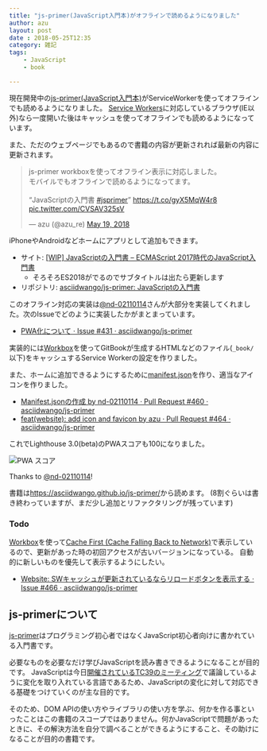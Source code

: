 ```yaml
---
title: "js-primer(JavaScript入門本)がオフラインで読めるようになりました"
author: azu
layout: post
date : 2018-05-25T12:35
category: 雑記
tags:
    - JavaScript
    - book

---
```


現在開発中の[js-primer(JavaScript入門本)](https://asciidwango.github.io/js-primer/)がServiceWorkerを使ってオフラインでも読めるようになりました。
[Service Workers](https://caniuse.com/#feat=serviceworkers)に対応しているブラウザ(IE以外)なら一度開いた後はキャッシュを使ってオフラインでも読めるようになっています。

また、ただのウェブページでもあるので書籍の内容が更新されれば最新の内容に更新されます。

<blockquote class="twitter-tweet" data-lang="en"><p lang="ja" dir="ltr">js-primer workboxを使ってオフライン表示に対応しました。<br>モバイルでもオフラインで読めるようになってます。<br><br>“JavaScriptの入門書 <a href="https://twitter.com/hashtag/jsprimer?src=hash&amp;ref_src=twsrc%5Etfw">#jsprimer</a>” <a href="https://t.co/gyX5MqW4r8">https://t.co/gyX5MqW4r8</a> <a href="https://t.co/CVSAV325sV">pic.twitter.com/CVSAV325sV</a></p>&mdash; azu (@azu_re) <a href="https://twitter.com/azu_re/status/997735416903057408?ref_src=twsrc%5Etfw">May 19, 2018</a></blockquote>
<script async src="https://platform.twitter.com/widgets.js" charset="utf-8"></script>

iPhoneやAndroidなどホームにアプリとして追加もできます。

- サイト: [ \[WIP\] JavaScriptの入門書 – ECMAScript 2017時代のJavaScript入門書](https://asciidwango.github.io/js-primer/)
	- そろそろES2018がでるのでサブタイトルは出たら更新します
- リポジトリ: [asciidwango/js-primer: JavaScriptの入門書](https://github.com/asciidwango/js-primer)

このオフライン対応の実装は[@nd-02110114](https://github.com/nd-02110114)さんが大部分を実装してくれました。次のIssueでどのように実装したかがまとまっています。

- [PWA化について · Issue #431 · asciidwango/js-primer](https://github.com/asciidwango/js-primer/issues/431)

実装的には[Workbox](https://developers.google.com/web/tools/workbox/)を使ってGitBookが生成するHTMLなどのファイル(`_book/`以下)をキャッシュするService Workerの設定を作りました。

また、ホームに追加できるようにするために[manifest.json](https://developer.mozilla.org/ja/Add-ons/WebExtensions/manifest.json)を作り、適当なアイコンを作りました。

- [Manifest.jsonの作成 by nd-02110114 · Pull Request #460 · asciidwango/js-primer](https://github.com/asciidwango/js-primer/pull/460)
- [feat(website): add icon and favicon by azu · Pull Request #464 · asciidwango/js-primer](https://github.com/asciidwango/js-primer/pull/464)

これでLighthouse 3.0(beta)のPWAスコアも100になりました。

![PWA スコア](https://efcl.info/wp-content/uploads/2018/05/25-1527220707.png)

Thanks to [@nd-02110114](https://github.com/nd-02110114)!

書籍は<https://asciidwango.github.io/js-primer/>から読めます。
(8割ぐらいは書き終わっていますが、まだ少し追加とリファクタリングが残っています)

### Todo

[Workbox](https://developers.google.com/web/tools/workbox/)を使って[Cache First (Cache Falling Back to Network)](https://developers.google.com/web/tools/workbox/modules/workbox-strategies#cache_first_cache_falling_back_to_network)で表示しているので、更新があった時の初回アクセスが古いバージョンになっている。
自動的に新しいものを優先して表示するようにしたい。

- [Website: SWキャッシュが更新されているならリロードボタンを表示する · Issue #466 · asciidwango/js-primer](https://github.com/asciidwango/js-primer/issues/466)

## js-primerについて

[js-primer](https://github.com/asciidwango/js-primer "js-primer")はプログラミング初心者ではなくJavaScript初心者向けに書かれている入門書です。

必要なものを必要なだけ学びJavaScriptを読み書きできるようになることが目的です。
JavaScriptは今日[開催されているTC39のミーティング](https://github.com/tc39/agendas/blob/master/2018/05.md)で議論しているように変化を取り入れている言語であるため、JavaScriptの変化に対して対応できる基礎をつけていくのが主な目的です。

そのため、DOM APIの使い方やライブラリの使い方を学ぶ、何かを作る事といったことはこの書籍のスコープではありません。何かJavaScriptで問題があったときに、その解決方法を自分で調べることができるようにすること、その助けになることが目的の書籍です。
